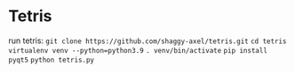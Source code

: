 # Tetris
run tetris:
`git clone https://github.com/shaggy-axel/tetris.git`
`cd tetris`
`virtualenv venv --python=python3.9`
`. venv/bin/activate`
`pip install pyqt5`
`python tetris.py`
